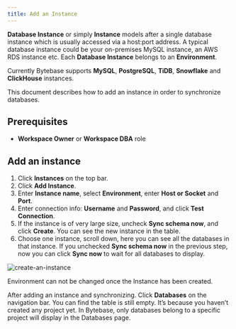 ```yaml
---
title: Add an Instance
---
```


**Database Instance** or simply **Instance** models after a single database instance which is usually accessed via a host:port address. A typical database instance could be your on-premises MySQL instance, an AWS RDS instance etc. Each **Database Instance** belongs to an **Environment**.

Currently Bytebase supports **MySQL**, **PostgreSQL**, **TiDB**, **Snowflake** and **ClickHouse** instances. 

This document describes how to add an instance in order to synchronize databases.


## Prerequisites
- **Workspace Owner** or **Workspace DBA** role

## Add an instance
1. Click **Instances** on the top bar.
2. Click **Add Instance**.
3. Enter **Instance name**, select **Environment**, enter **Host or Socket** and **Port**.
4. Enter connection info: **Username** and **Password**, and click **Test Connection**.
5. If the instance is of very large size, uncheck **Sync schema now**, and click **Create**. You can see the new instance in the table.
6. Choose one instance, scroll down, here you can see all the databases in that instance. If you unchecked **Sync schema now** in the previous step, now you can click **Sync now** to wait for all databases to display.

![create-an-instance](/docs/en/get-started/configure-the-workspace/add-an-instance/create-an-instance.webp)

<hint-block type="info">

Environment can not be changed once the Instance has been created.

</hint-block>

After adding an instance and synchronizing. Click **Databases** on the navigation bar. You can find the table is still empty. It’s because you haven’t created any project yet. In Bytebase, only databases belong to a specific project will display in the Databases page.